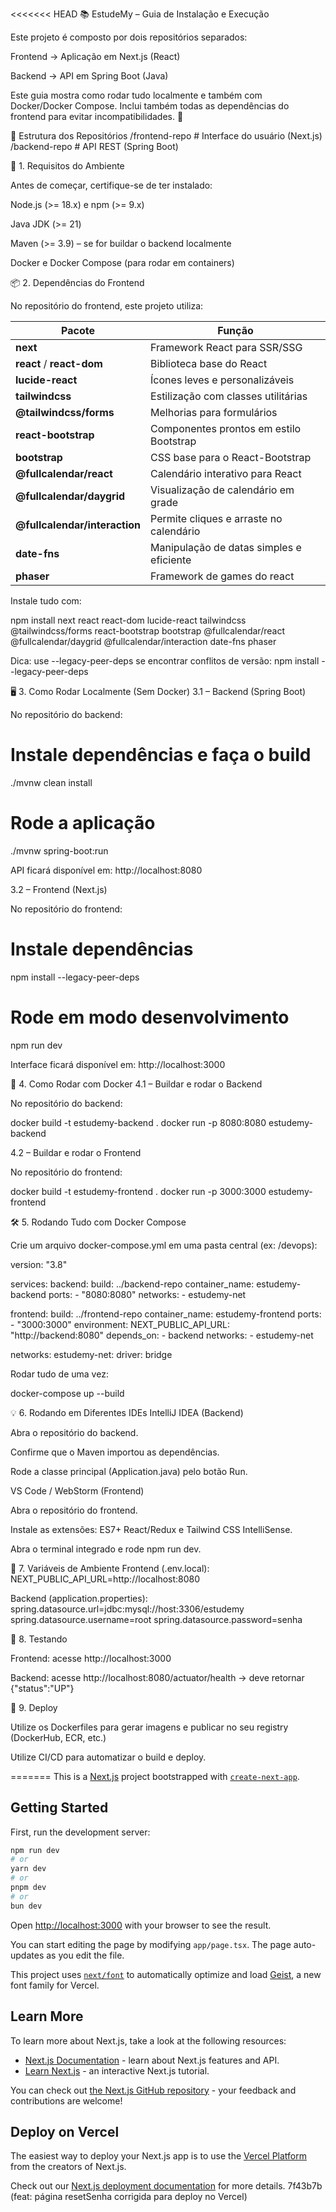 <<<<<<< HEAD
📚 EstudeMy – Guia de Instalação e Execução

Este projeto é composto por dois repositórios separados:

Frontend → Aplicação em Next.js (React)

Backend → API em Spring Boot (Java)

Este guia mostra como rodar tudo localmente e também com Docker/Docker Compose.
Inclui também todas as dependências do frontend para evitar incompatibilidades. 🚀

📂 Estrutura dos Repositórios
/frontend-repo        # Interface do usuário (Next.js)
/backend-repo         # API REST (Spring Boot)

🔧 1. Requisitos do Ambiente

Antes de começar, certifique-se de ter instalado:

Node.js (>= 18.x) e npm (>= 9.x)

Java JDK (>= 21)

Maven (>= 3.9) – se for buildar o backend localmente

Docker e Docker Compose (para rodar em containers)

📦 2. Dependências do Frontend

No repositório do frontend, este projeto utiliza:

| Pacote                        | Função                                   |
| ----------------------------- | ---------------------------------------- |
| **next**                      | Framework React para SSR/SSG             |
| **react** / **react-dom**     | Biblioteca base do React                 |
| **lucide-react**              | Ícones leves e personalizáveis           |
| **tailwindcss**               | Estilização com classes utilitárias      |
| **@tailwindcss/forms**        | Melhorias para formulários               |
| **react-bootstrap**           | Componentes prontos em estilo Bootstrap  |
| **bootstrap**                 | CSS base para o React-Bootstrap          |
| **@fullcalendar/react**       | Calendário interativo para React         |
| **@fullcalendar/daygrid**     | Visualização de calendário em grade      |
| **@fullcalendar/interaction** | Permite cliques e arraste no calendário  |
| **date-fns**                  | Manipulação de datas simples e eficiente |
| **phaser**                    | Framework de games do react              |


Instale tudo com:

npm install next react react-dom lucide-react tailwindcss @tailwindcss/forms react-bootstrap bootstrap @fullcalendar/react @fullcalendar/daygrid @fullcalendar/interaction date-fns phaser


Dica: use --legacy-peer-deps se encontrar conflitos de versão:
npm install --legacy-peer-deps

🖥️ 3. Como Rodar Localmente (Sem Docker)
3.1 – Backend (Spring Boot)

No repositório do backend:

# Instale dependências e faça o build
./mvnw clean install

# Rode a aplicação
./mvnw spring-boot:run


API ficará disponível em: http://localhost:8080

3.2 – Frontend (Next.js)

No repositório do frontend:

# Instale dependências
npm install --legacy-peer-deps

# Rode em modo desenvolvimento
npm run dev


Interface ficará disponível em: http://localhost:3000

🐳 4. Como Rodar com Docker
4.1 – Buildar e rodar o Backend

No repositório do backend:

docker build -t estudemy-backend .
docker run -p 8080:8080 estudemy-backend

4.2 – Buildar e rodar o Frontend

No repositório do frontend:

docker build -t estudemy-frontend .
docker run -p 3000:3000 estudemy-frontend

🛠 5. Rodando Tudo com Docker Compose

Crie um arquivo docker-compose.yml em uma pasta central (ex: /devops):

version: "3.8"

services:
  backend:
    build: ../backend-repo
    container_name: estudemy-backend
    ports:
      - "8080:8080"
    networks:
      - estudemy-net

  frontend:
    build: ../frontend-repo
    container_name: estudemy-frontend
    ports:
      - "3000:3000"
    environment:
      NEXT_PUBLIC_API_URL: "http://backend:8080"
    depends_on:
      - backend
    networks:
      - estudemy-net

networks:
  estudemy-net:
    driver: bridge


Rodar tudo de uma vez:

docker-compose up --build

💡 6. Rodando em Diferentes IDEs
IntelliJ IDEA (Backend)

Abra o repositório do backend.

Confirme que o Maven importou as dependências.

Rode a classe principal (Application.java) pelo botão Run.

VS Code / WebStorm (Frontend)

Abra o repositório do frontend.

Instale as extensões: ES7+ React/Redux e Tailwind CSS IntelliSense.

Abra o terminal integrado e rode npm run dev.

🔑 7. Variáveis de Ambiente
Frontend (.env.local):
NEXT_PUBLIC_API_URL=http://localhost:8080

Backend (application.properties):
spring.datasource.url=jdbc:mysql://host:3306/estudemy
spring.datasource.username=root
spring.datasource.password=senha

🧪 8. Testando

Frontend: acesse http://localhost:3000

Backend: acesse http://localhost:8080/actuator/health → deve retornar {"status":"UP"}

🚀 9. Deploy

Utilize os Dockerfiles para gerar imagens e publicar no seu registry (DockerHub, ECR, etc.)

Utilize CI/CD para automatizar o build e deploy.


=======
This is a [Next.js](https://nextjs.org) project bootstrapped with [`create-next-app`](https://nextjs.org/docs/app/api-reference/cli/create-next-app).

## Getting Started

First, run the development server:

```bash
npm run dev
# or
yarn dev
# or
pnpm dev
# or
bun dev
```

Open [http://localhost:3000](http://localhost:3000) with your browser to see the result.

You can start editing the page by modifying `app/page.tsx`. The page auto-updates as you edit the file.

This project uses [`next/font`](https://nextjs.org/docs/app/building-your-application/optimizing/fonts) to automatically optimize and load [Geist](https://vercel.com/font), a new font family for Vercel.

## Learn More

To learn more about Next.js, take a look at the following resources:

- [Next.js Documentation](https://nextjs.org/docs) - learn about Next.js features and API.
- [Learn Next.js](https://nextjs.org/learn) - an interactive Next.js tutorial.

You can check out [the Next.js GitHub repository](https://github.com/vercel/next.js) - your feedback and contributions are welcome!

## Deploy on Vercel

The easiest way to deploy your Next.js app is to use the [Vercel Platform](https://vercel.com/new?utm_medium=default-template&filter=next.js&utm_source=create-next-app&utm_campaign=create-next-app-readme) from the creators of Next.js.

Check out our [Next.js deployment documentation](https://nextjs.org/docs/app/building-your-application/deploying) for more details.
7f43b7b (feat: página resetSenha corrigida para deploy no Vercel)
